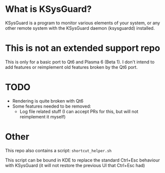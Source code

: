 # What is KSysGuard?
KSysGuard is a program to monitor various elements of your system, or any
other remote system with the KSysGuard daemon (ksysguardd) installed. 

# This is not an extended support repo
This is only for a basic port to Qt6 and Plasma 6 (Beta 1).
I don't intend to add features or reimplement old features broken by the Qt6 port. 

# TODO
- Rendering is quite broken with Qt6
- Some features needed to be removed:
  - Log file related stuff (I can accept PRs for this, but will not reimplement it myself)

# Other
This repo also contains a script: `shortcut_helper.sh`

This script can be bound in KDE to replace the standard Ctrl+Esc behaviour with KSysGuard (it will not restore the previous UI that Ctrl+Esc had)